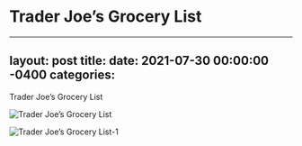 # Trader Joe’s Grocery List
---
layout: post
title: 
date:   2021-07-30 00:00:00 -0400
categories: 
---
Trader Joe’s Grocery List

![Trader Joe’s Grocery List](/images/Trader%20Joe’s%20Grocery%20List.png)

![Trader Joe’s Grocery List-1](/images/Trader%20Joe’s%20Grocery%20List-1.png)

